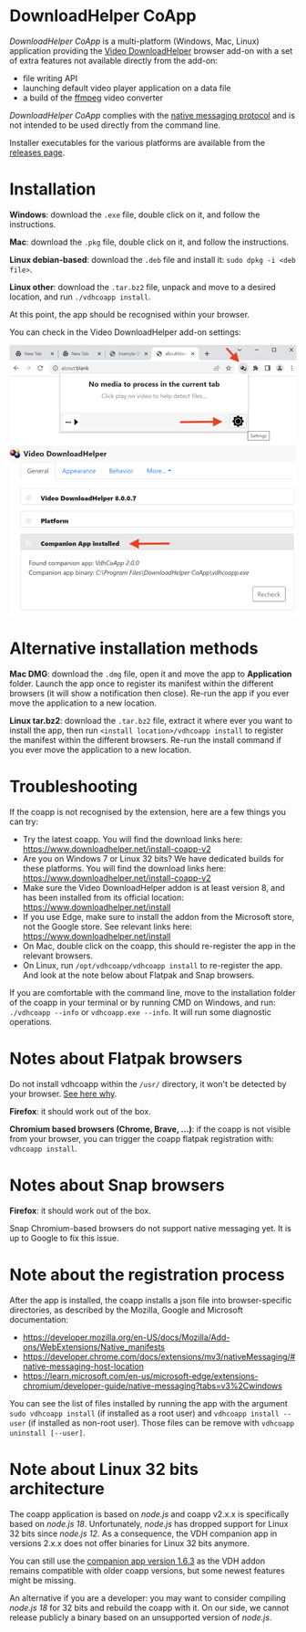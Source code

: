 # DownloadHelper CoApp

*DownloadHelper CoApp* is a multi-platform (Windows, Mac, Linux) application
providing the [Video DownloadHelper](https://downloadhelper.net/)
browser add-on with a set of extra features not available directly
from the add-on:

- file writing API
- launching default video player application on a data file
- a build of the [ffmpeg](http://ffmpeg.org/) video converter

*DownloadHelper CoApp* complies with the
[native messaging protocol](https://developer.mozilla.org/en-US/Add-ons/WebExtensions/Native_messaging)
and is not intended to be used directly from the command line.

Installer executables for the various platforms are available
from the [releases page](https://github.com/aclap-dev/vdhcoapp/releases).

# Installation

**Windows**: download the `.exe` file, double click on it, and follow the instructions.

**Mac**: download the `.pkg` file, double click on it, and follow the instructions.

**Linux debian-based**: download the `.deb` file and install it: `sudo dpkg -i <deb file>`.

**Linux other**: download the `.tar.bz2` file, unpack and move to a desired location, and run `./vdhcoapp install`.

At this point, the app should be recognised within your browser.

You can check in the Video DownloadHelper add-on settings:

![settings](./assets/instruction1.png "Settings")
![app check](./assets/instruction2.png "App check")

# Alternative installation methods

**Mac DMG**: download the `.dmg` file, open it and move the app to **Application** folder.
Launch the app once to register its manifest within the different browsers (it will show
a notification then close). Re-run the app if you ever move the application to a new location.

**Linux tar.bz2**: download the `.tar.bz2` file, extract it where ever you want to
install the app, then run `<install location>/vdhcoapp install` to register the
manifest within the different browsers. Re-run the install command if you ever move
the application to a new location.

# Troubleshooting

If the coapp is not recognised by the extension, here are a few things you can try:

- Try the latest coapp. You will find the download links here: https://www.downloadhelper.net/install-coapp-v2
- Are you on Windows 7 or Linux 32 bits? We have dedicated builds for these platforms. You will find the download links here: https://www.downloadhelper.net/install-coapp-v2
- Make sure the Video DownloadHelper addon is at least version 8, and has been installed from its official location: https://www.downloadhelper.net/install
- If you use Edge, make sure to install the addon from the Microsoft store, not the Google store. See relevant links here: https://www.downloadhelper.net/install
- On Mac, double click on the coapp, this should re-register the app in the relevant browsers.
- On Linux, run `/opt/vdhcoapp/vdhcoapp install` to re-register the app. And look at the note below about Flatpak and Snap browsers.

If you are comfortable with the command line, move to the installation folder of the coapp in your terminal or by running CMD on Windows, and run: `./vdhcoapp --info` or `vdhcoapp.exe --info`. It will run some diagnostic operations.

# Notes about Flatpak browsers

Do not install vdhcoapp within the `/usr/` directory, it won't be detected by your browser. [See here why]([url](https://github.com/aclap-dev/vdhcoapp/issues/160)).

**Firefox**: it should work out of the box.

**Chromium based browsers (Chrome, Brave, …)**: if the coapp is not visible from your browser, you can trigger the coapp flatpak registration with: `vdhcoapp install`.

# Notes about Snap browsers

**Firefox**: it should work out of the box.

Snap Chromium-based browsers do not support native messaging yet. It is up to Google to fix this issue.

# Note about the registration process

After the app is installed, the coapp installs a json file into browser-specific directories,
as described by the Mozilla, Google and Microsoft documentation:

- https://developer.mozilla.org/en-US/docs/Mozilla/Add-ons/WebExtensions/Native_manifests
- https://developer.chrome.com/docs/extensions/mv3/nativeMessaging/#native-messaging-host-location
- https://learn.microsoft.com/en-us/microsoft-edge/extensions-chromium/developer-guide/native-messaging?tabs=v3%2Cwindows

You can see the list of files installed by running the app with the argument `sudo vdhcoapp install`
(if installed as a root user) and `vdhcoapp install --user` (if installed as non-root user).
Those files can be remove with `vdhcoapp uninstall [--user]`.

# Note about Linux 32 bits architecture

The coapp application is based on *node.js* and coapp v2.x.x is specifically based on *node.js 18*. Unfortunately,
*node.js* has dropped support for Linux 32 bits since *node.js 12*. As a consequence, the VDH companion app in versions 2.x.x does not offer binaries for Linux 32 bits anymore.

You can still use the <a href="https://github.com/aclap-dev/vdhcoapp/releases/tag/v1.6.3">companion app version 1.6.3</a> as the VDH addon remains compatible with older coapp versions, but some newest features might be missing.

An alternative if you are a developer: you may want to consider compiling *node.js 18* for 32 bits and rebuild the coapp with it. On our side, we cannot release publicly a binary based on an unsupported version of *node.js*.


